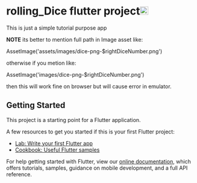 # rolling_Dice flutter project<img src="https://www.vectorlogo.zone/logos/flutterio/flutterio-icon.svg" alt="android" width="22" height="22"/> 

This is just a simple tutorial purpose app

**NOTE**
its better to mention full path in Image asset like:   

AssetImage('assets/images/dice-png-$rightDiceNumber.png')

otherwise if you metion like:  

AssetImage('images/dice-png-$rightDiceNumber.png')

then this will work fine on browser but will cause error in emulator.

## Getting Started

This project is a starting point for a Flutter application.

A few resources to get you started if this is your first Flutter project:

- [Lab: Write your first Flutter app](https://flutter.dev/docs/get-started/codelab)
- [Cookbook: Useful Flutter samples](https://flutter.dev/docs/cookbook)

For help getting started with Flutter, view our
[online documentation](https://flutter.dev/docs), which offers tutorials,
samples, guidance on mobile development, and a full API reference.
